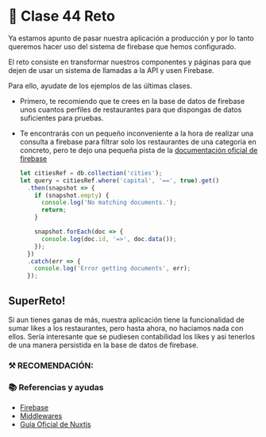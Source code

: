 # 📗 Clase 44 Reto

Ya estamos apunto de pasar nuestra aplicación a producción y por lo tanto queremos hacer uso del sistema de firebase que hemos configurado. 

El reto consiste en transformar nuestros componentes y páginas para que dejen de usar un sistema de llamadas a la API y usen Firebase.

Para ello, ayudate de los ejemplos de las últimas clases.

- Primero, te recomiendo que te crees en la base de datos de firebase unos cuantos perfiles de restaurantes para que dispongas de datos suficientes para pruebas.

- Te encontrarás con un pequeño inconveniente a la hora de realizar una consulta a firebase para filtrar solo los restaurantes de una categoria en concreto, pero te dejo una pequeña pista de la [documentación oficial de firebase](https://firebase.google.com/docs/firestore/query-data/queries?hl=es)

  ```js
  let citiesRef = db.collection('cities');
  let query = citiesRef.where('capital', '==', true).get()
    .then(snapshot => {
      if (snapshot.empty) {
        console.log('No matching documents.');
        return;
      }

      snapshot.forEach(doc => {
        console.log(doc.id, '=>', doc.data());
      });
    })
    .catch(err => {
      console.log('Error getting documents', err);
    });
  ```

## SuperReto!

Si aun tienes ganas de más, nuestra aplicación tiene la funcionalidad de sumar likes a los restaurantes, pero hasta ahora, no haciamos nada con ellos. Sería interesante que se pudiesen contabilidad los likes y asi tenerlos de una manera persistida en la base de datos de firebase.

### ⚒️ RECOMENDACIÓN:

### 📚 Referencias y ayudas
- [Firebase](https://firebase.google.com/docs/projects/learn-more?hl=es)
- [Middlewares](https://nuxtjs.org/api/pages-middleware/)
- [Guía Oficial de Nuxtjs](https://nuxtjs.org/guide)